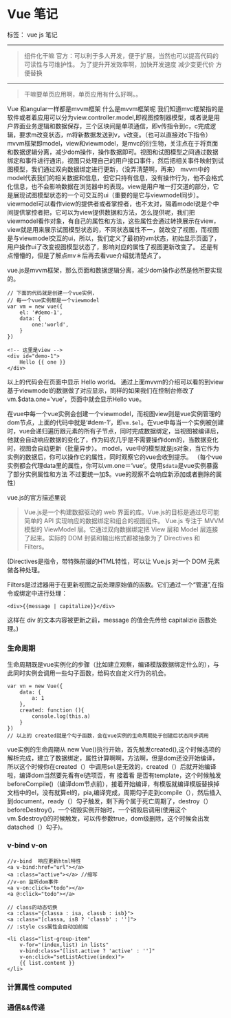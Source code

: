 # Vue 笔记

标签： vue js 笔记

---
> 组件化干嘛 官方：可以利于多人开发，便于扩展，当然也可以提高代码的可读性与可维护性。
为了提升开发效率啊，加快开发速度 减少变更代价 方便替换

---

> 干嘛要单页应用啊，单页应用有什么好啊。。


Vue 和angular一样都是mvvm框架
什么是mvvm框架呢
我们知道mvc框架指的是软件或者着应用可以分为view.controller.model,即视图控制器模型，或者说是用户界面业务逻辑和数据保存，三个区块间是单项通信，即v传指令到c，c完成逻辑，要求m改变状态，m将新数据发送到v，v改变。（也可以直接对c下指令）
mvvm框架即model，view和viewmodel，是mvc的衍生物，关注点在于将页面和数据逻辑分离，减少dom操作，操作数据即可。视图和试图模型之间通过数据绑定和事件进行通讯，视图只处理自己的用户接口事件，然后把相关事件映射到试图模型，我们通过双向数据绑定进行更新，（没弄清楚啊，再来）
mvvm中的model代表我们的相关数据和信息，但它只持有信息，没有操作行为，他不会格式化信息，也不会影响数据在浏览器中的表现。view是用户唯一打交道的部分，它是展现试图模型状态的一个可交互的ui（重要的是它与viewmodel同步）。viewmodel可以看作view的提供者或者掌控者，也不太对，隔着model说是个中间提供掌控者把，它可以为view提供数据和方法，怎么提供呢，我们把viewmodel看作对象，有自己的属性和方法，这些属性会通过转换展示在view，view就是用来展示试图模型状态的，不同状态属性不一，就改变了视图，而视图是与viewmodel交互的ui，所以，我们定义了最初的vm状态，初始显示页面了，用户操作ui了改变视图模型状态了，影响对应的属性了视图更新改变了。
还是有点懵懵的，但是了解点mv＊后再去看vue介绍就清楚点了。

vue.js是mvvm框架，那么页面和数据逻辑分离，减少dom操作必然是他所要实现的。
```
// 下面的代码就是创建一个vue实例，
// 每一个vue实例都是一个viewmodel
var vm = new vue({
    el: '#demo-1',
    data: {
        one:'world',
    }
})
```
```
<!-- 这里是view -->
<div id="demo-1">
    Hello {{ one }}
</div>
```
以上的代码会在页面中显示 Hello world。
通过上面mvvm的介绍可以看的到view基于viewmodel的数据做了对应显示，同样的如果我们在控制台修改了vm.$data.one='vue'，页面中就会显示Hello vue。

在vue中每一个vue实例会创建一个viewmodel，而视图view则是vue实例管理的dom节点，上面的代码中就是‘#dem-1’，即`vm.$el`。在vue中每当一个实例被创建时，vue会递归遍历跟元素的所有子节点，同时完成数据绑定，当视图被编译后，他就会自动响应数据的变化了，作为码农几乎是不需要操作dom的，当数据变化时，视图会自动更新（批量异步）。
model，vue中的模型就是js对象，当它作为实例的数据后，你可以操作它的属性，同时观察它的vue会收到提示。
（每个vue实例都会代理data里的属性，你可以vm.one＝‘vue’。使用`$data`是vue实例暴露了部分实例属性和方法 不过要统一加$。vue的观察不会响应新添加或者删除的属性）

vue.js的官方描述里说
> Vue.js是一个构建数据驱动的 web 界面的库。Vue.js的目标是通过尽可能简单的 API 实现响应的数据绑定和组合的视图组件。
Vue.js 专注于 MVVM 模型的 ViewModel 层。它通过双向数据绑定把 View 层和 Model 层连接了起来。实际的 DOM 封装和输出格式都被抽象为了 Directives 和 Filters。

(Directives是指令，带特殊前缀的HTML特性，可以让 Vue.js 对一个 DOM 元素做各种处理。

Filters是过滤器用于在更新视图之前处理原始值的函数。它们通过一个“管道”,在指令或绑定中进行处理：
```
<div>{{message | capitalize}}</div>
```
这样在 div 的文本内容被更新之前，message 的值会先传给 capitalizie 函数处理。)

### 生命周期
生命周期既是vue实例化的步骤（比如建立观察，编译模版数据绑定什么的），与此同时实例会调用一些勾子函数，给码农自定义行为的机会。

```
var vn = new Vue({
    data: {
        a: 1
    },
    created: function (){
        console.log(this.a)
    }
})
// 以上的 created就是个勾子函数，会在vue实例的生命周期处于创建后状态同步调用
```
vue实例的生命周期从 new Vue()执行开始，首先触发created(),这个时候选项的解析完成，建立了数据绑定，属性计算啊啊，方法啊，但是dom还没开始编译，所以这个时候你在created（）中调用`$el`是无效的，created（）后就开始编译啦，编译dom当然要先看有el选项否，有 接着看 是否有template，这个时候触发beforeCompile()（编译dom节点前），接着开始编译，有模版就编译模版替换掉文档中的el，没有就算el的，pia,编译完成，周期勾子走到compile（），然后插入到document，ready（）勾子触发，剩下两个属于死亡周期了，destroy（）beforeDestroy()，一个销毁实例开始时，一个销毁后调用(使用这个vm.$destroy()的时候触发，可以传参数true，dom级删除，这个时候会出发datached（）勾子)。

### v-bind v-on
```
//v-bind  响应更新html特性
<a v-bind:href="url"></a>
<a :class="active"></a> //缩写
//v-on 监听dom事件
<a v-on:click="todo"></a>
<a @:click="todo"></a>
```
```
// class的动态切换
<a :class="{classa : isa, classb : isb}">
<a :class="[classa, isB ? 'classb' : '']">
// :style css属性会自动加前缀

<li class="list-group-item"
    v-for="(index,list) in lists"
    v-bind:class="[list.active ? 'active' : '']"
    v-on:click="setListActive(index)">
    {{ list.content }}
</li>
```
### 计算属性 computed


### 通信&&传递




